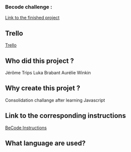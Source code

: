 ### Becode challenge :

[Link to the finished project]()
## **Trello**
[Trello](https://trello.com/b/8UesI0Pg/escapium)
## **Who did this project ?**

Jérôme Trips
Luka Brabant
Aurélie Winkin

## **Why create this projet ?**
Consolidation challange after learning Javascript

## **Link to the corresponding instructions**

[BeCode Instructions](https://github.com/becodeorg/LIE-Hamilton-7/tree/main/01-main-course/01-the-field/06-project)

## **What language are used?**